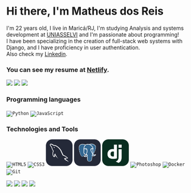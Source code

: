 # Hi there, I'm Matheus dos Reis

I'm 22 years old, I live in Maricá/RJ, I'm studying Analysis and systems development at <a href="https://uniasselvi.com.br/" target="_blank">UNIASSELVI</a> and I'm passionate about programming!
<br>
I have been specializing in the creation of full-stack web systems with Django, and I have proficiency in user authentication.
<br>
Also check my <a href="https://www.linkedin.com/in/matheus-dos-reis-08b74b1a4/" target="_blank">Linkedin</a>.

### You can see my resume at <a href="https://matheusdosreislp.netlify.app/" target="_blank">Netlify</a>.





  <img width="300px" src="https://github-readme-stats.vercel.app/api?username=Reis567&show_icons=true&theme=tokyonight"/>
  <img width="300px" src="https://github-readme-streak-stats.herokuapp.com/?user=Reis567&theme=tokyonight&hide_border=true"/>
<img width="300px" src="https://github-readme-stats.vercel.app/api/top-langs/?username=Reis567&theme=tokyonight&layout=compact"/>





<div style="display: inline_block">
  
 ### Programming languages

<code><img width="70px" src="https://cdn.jsdelivr.net/gh/devicons/devicon/icons/python/python-original.svg" title="Python"/></code>
<code><img width="70px" src="https://cdn.jsdelivr.net/gh/devicons/devicon/icons/javascript/javascript-original.svg" title="JavaScript"/></code>

  ### Technologies and Tools
<code><img width="70px" src="https://cdn.jsdelivr.net/gh/devicons/devicon/icons/html5/html5-original-wordmark.svg" title="HTML5"/></code>
<code><img width="70px" src="https://cdn.jsdelivr.net/gh/devicons/devicon/icons/css3/css3-original-wordmark.svg" title="CSS3"/></code> 
<code><img width="70px" src="https://github.com/tandpfun/skill-icons/blob/main/icons/MySQL-Dark.svg" title="Mysql"/></code>
<code><img width="70px" src="https://github.com/tandpfun/skill-icons/blob/main/icons/PostgreSQL-Dark.svg" title="Postgresql"/></code>
<code><img width="70px" src="https://github.com/tandpfun/skill-icons/blob/main/icons/Django.svg" title="django"/></code>
<code><img width="70px" src="https://cdn.jsdelivr.net/gh/devicons/devicon/icons/photoshop/photoshop-plain.svg" title="Photoshop"/></code>
<code><img width="70px" src="https://cdn.jsdelivr.net/gh/devicons/devicon/icons/docker/docker-plain.svg" title="Docker"/></code>
<code><img width="70px" src="https://cdn.jsdelivr.net/gh/devicons/devicon/icons/git/git-plain.svg" title="Git"/></code>
</div>
  

<div> 
  <a href="mailto:matheusdosreis9@gmail.com" target="_blank"><img src="https://img.shields.io/badge/-Gmail-%23333?style=for-the-badge&logo=gmail&logoColor=white" target="_blank"></a>
  <a href="https://www.linkedin.com/in/matheus-dos-reis-08b74b1a4/" target="_blank"><img src="https://img.shields.io/badge/-LinkedIn-%230077B5?style=for-the-badge&logo=linkedin&logoColor=white" target="_blank"></a> 
  <a href="https://codepen.io/reis567" target="_blank"><img src="https://img.shields.io/badge/-codepen-%230077B5?style=for-the-badge&logo=codepen&logoColor=black" target="_blank"></a> 
  <a href="https://matheusdosreislp.netlify.app/#" target="_blank"><img src="https://img.shields.io/badge/-netlify-%230077B5?style=for-the-badge&logo=netlify&logoColor=black" target="_blank"></a> 
</div>
